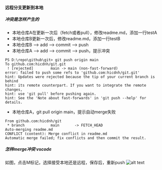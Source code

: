 #### 远程分支更新到本地
##### 冲突是怎样产生的
* 本地仓库A在更新一次后（fetch或者pull），修改readme.md，添加一行testA
* 本地仓库B更新一次后，修改readme.md，添加一行testB
* 本地仓库B --> add --> commit --> push
* 本地仓库A --> add --> commit --> push，提示冲突
```
PS D:\repo\github\git> git push origin main
To github.com:hicdnh/git.git
 ! [rejected]        main -> main (non-fast-forward)
error: failed to push some refs to 'github.com:hicdnh/git.git'
hint: Updates were rejected because the tip of your current branch is behind
hint: its remote counterpart. If you want to integrate the remote changes,
hint: use 'git pull' before pushing again.
hint: See the 'Note about fast-forwards' in 'git push --help' for details.
```
* 本地仓库A，git pull origin main，提示自动merge失败
```
From github.com:hicdnh/git
 * branch            main       -> FETCH_HEAD
Auto-merging readme.md
CONFLICT (content): Merge conflict in readme.md
Automatic merge failed; fix conflicts and then commit the result.
```
##### 怎样merge冲突 vscode
如图，点击M标记，选择接受本地还是远程，保存后，重新push
![alt text](image.png)
